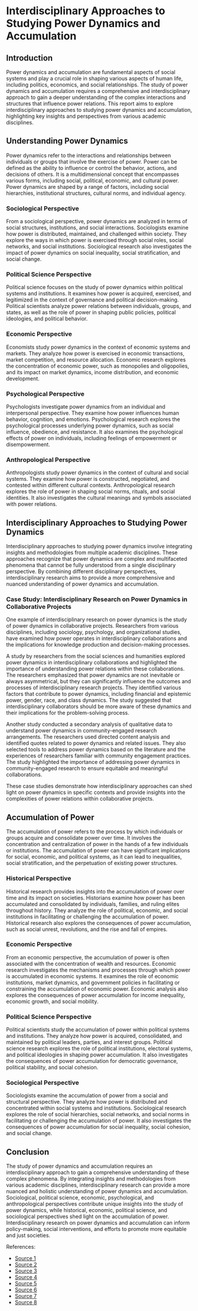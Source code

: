 # Interdisciplinary Approaches to Studying Power Dynamics and Accumulation

## Introduction

Power dynamics and accumulation are fundamental aspects of social systems and play a crucial role in shaping various aspects of human life, including politics, economics, and social relationships. The study of power dynamics and accumulation requires a comprehensive and interdisciplinary approach to gain a deeper understanding of the complex interactions and structures that influence power relations. This report aims to explore interdisciplinary approaches to studying power dynamics and accumulation, highlighting key insights and perspectives from various academic disciplines.

## Understanding Power Dynamics

Power dynamics refer to the interactions and relationships between individuals or groups that involve the exercise of power. Power can be defined as the ability to influence or control the behavior, actions, and decisions of others. It is a multidimensional concept that encompasses various forms, including social, political, economic, and cultural power. Power dynamics are shaped by a range of factors, including social hierarchies, institutional structures, cultural norms, and individual agency.

### Sociological Perspective

From a sociological perspective, power dynamics are analyzed in terms of social structures, institutions, and social interactions. Sociologists examine how power is distributed, maintained, and challenged within society. They explore the ways in which power is exercised through social roles, social networks, and social institutions. Sociological research also investigates the impact of power dynamics on social inequality, social stratification, and social change.

### Political Science Perspective

Political science focuses on the study of power dynamics within political systems and institutions. It examines how power is acquired, exercised, and legitimized in the context of governance and political decision-making. Political scientists analyze power relations between individuals, groups, and states, as well as the role of power in shaping public policies, political ideologies, and political behavior.

### Economic Perspective

Economists study power dynamics in the context of economic systems and markets. They analyze how power is exercised in economic transactions, market competition, and resource allocation. Economic research explores the concentration of economic power, such as monopolies and oligopolies, and its impact on market dynamics, income distribution, and economic development.

### Psychological Perspective

Psychologists investigate power dynamics from an individual and interpersonal perspective. They examine how power influences human behavior, cognition, and emotions. Psychological research explores the psychological processes underlying power dynamics, such as social influence, obedience, and resistance. It also examines the psychological effects of power on individuals, including feelings of empowerment or disempowerment.

### Anthropological Perspective

Anthropologists study power dynamics in the context of cultural and social systems. They examine how power is constructed, negotiated, and contested within different cultural contexts. Anthropological research explores the role of power in shaping social norms, rituals, and social identities. It also investigates the cultural meanings and symbols associated with power relations.

## Interdisciplinary Approaches to Studying Power Dynamics

Interdisciplinary approaches to studying power dynamics involve integrating insights and methodologies from multiple academic disciplines. These approaches recognize that power dynamics are complex and multifaceted phenomena that cannot be fully understood from a single disciplinary perspective. By combining different disciplinary perspectives, interdisciplinary research aims to provide a more comprehensive and nuanced understanding of power dynamics and accumulation.

### Case Study: Interdisciplinary Research on Power Dynamics in Collaborative Projects

One example of interdisciplinary research on power dynamics is the study of power dynamics in collaborative projects. Researchers from various disciplines, including sociology, psychology, and organizational studies, have examined how power operates in interdisciplinary collaborations and the implications for knowledge production and decision-making processes.

A study by researchers from the social sciences and humanities explored power dynamics in interdisciplinary collaborations and highlighted the importance of understanding power relations within these collaborations. The researchers emphasized that power dynamics are not inevitable or always asymmetrical, but they can significantly influence the outcomes and processes of interdisciplinary research projects. They identified various factors that contribute to power dynamics, including financial and epistemic power, gender, race, and class dynamics. The study suggested that interdisciplinary collaborators should be more aware of these dynamics and their implications for the problem-solving process.

Another study conducted a secondary analysis of qualitative data to understand power dynamics in community-engaged research arrangements. The researchers used directed content analysis and identified quotes related to power dynamics and related issues. They also selected tools to address power dynamics based on the literature and the experiences of researchers familiar with community engagement practices. The study highlighted the importance of addressing power dynamics in community-engaged research to ensure equitable and meaningful collaborations.

These case studies demonstrate how interdisciplinary approaches can shed light on power dynamics in specific contexts and provide insights into the complexities of power relations within collaborative projects.

## Accumulation of Power

The accumulation of power refers to the process by which individuals or groups acquire and consolidate power over time. It involves the concentration and centralization of power in the hands of a few individuals or institutions. The accumulation of power can have significant implications for social, economic, and political systems, as it can lead to inequalities, social stratification, and the perpetuation of existing power structures.

### Historical Perspective

Historical research provides insights into the accumulation of power over time and its impact on societies. Historians examine how power has been accumulated and consolidated by individuals, families, and ruling elites throughout history. They analyze the role of political, economic, and social institutions in facilitating or challenging the accumulation of power. Historical research also explores the consequences of power accumulation, such as social unrest, revolutions, and the rise and fall of empires.

### Economic Perspective

From an economic perspective, the accumulation of power is often associated with the concentration of wealth and resources. Economic research investigates the mechanisms and processes through which power is accumulated in economic systems. It examines the role of economic institutions, market dynamics, and government policies in facilitating or constraining the accumulation of economic power. Economic analysis also explores the consequences of power accumulation for income inequality, economic growth, and social mobility.

### Political Science Perspective

Political scientists study the accumulation of power within political systems and institutions. They analyze how power is acquired, consolidated, and maintained by political leaders, parties, and interest groups. Political science research explores the role of political institutions, electoral systems, and political ideologies in shaping power accumulation. It also investigates the consequences of power accumulation for democratic governance, political stability, and social cohesion.

### Sociological Perspective

Sociologists examine the accumulation of power from a social and structural perspective. They analyze how power is distributed and concentrated within social systems and institutions. Sociological research explores the role of social hierarchies, social networks, and social norms in facilitating or challenging the accumulation of power. It also investigates the consequences of power accumulation for social inequality, social cohesion, and social change.

## Conclusion

The study of power dynamics and accumulation requires an interdisciplinary approach to gain a comprehensive understanding of these complex phenomena. By integrating insights and methodologies from various academic disciplines, interdisciplinary research can provide a more nuanced and holistic understanding of power dynamics and accumulation. Sociological, political science, economic, psychological, and anthropological perspectives contribute unique insights into the study of power dynamics, while historical, economic, political science, and sociological perspectives shed light on the accumulation of power. Interdisciplinary research on power dynamics and accumulation can inform policy-making, social interventions, and efforts to promote more equitable and just societies.

References:

- [Source 1](https://www.ncbi.nlm.nih.gov/books/NBK333550/)
- [Source 2](https://www.sciencedirect.com/science/article/pii/S2352250X20300403)
- [Source 3](https://journals.sagepub.com/doi/full/10.1177/17577438231187129)
- [Source 4](https://www.ncbi.nlm.nih.gov/pmc/articles/PMC7131972/)
- [Source 5](https://www.semanticscholar.org/paper/Power-in-Transition:-An-Interdisciplinary-Framework-Avelino-Rotmans/b5ab23f0adb672e35025639bb85805d50ad37024)
- [Source 6](https://www.tandfonline.com/doi/full/10.1080/20479700.2020.1758894)
- [Source 7](https://www.cambridge.org/core/journals/journal-of-clinical-and-translational-science/article/collaborative-team-dynamics-and-scholarly-outcomes-of-multidisciplinary-research-teams-a-mixedmethods-approach/A0729A9353FB58DC4CDC5992A05BDD10)
- [Source 8](https://link.springer.com/article/10.1007/s11077-015-9210-4)